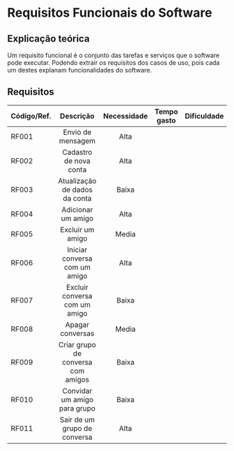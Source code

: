 # Requisitos Funcionais do Software

## Explicação teórica
Um requisito funcional é o conjunto das tarefas e serviços que o software pode executar. Podendo extrair os requisitos dos casos de uso, pois cada um destes explanam funcionalidades do software.

## Requisitos

| Código/Ref. |              Descrição             | Necessidade | Tempo gasto | Dificuldade |
|-------------|:----------------------------------:|:-----------:|:-----------:|:-----------:|
|    RF001    |          Envio de mensagem         |     Alta    |             |             |
|    RF002    |       Cadastro de nova conta       |     Alta    |             |             |
|    RF003    |    Atualização de dados da conta   |    Baixa    |             |             |
|    RF004    |         Adicionar um amigo         |     Alta    |             |             |
|    RF005    |          Excluir um amigo          |    Media    |             |             |
|    RF006    |    Iniciar conversa com um amigo   |     Alta    |             |             |
|    RF007    |    Excluir conversa com um amigo   |    Baixa    |             |             |
|    RF008    |          Apagar conversas          |    Media    |             |             |
|    RF009    | Criar grupo de conversa com amigos |    Baixa    |             |             |
|    RF010    |    Convidar um amigo para grupo    |    Baixa    |             |             |
|    RF011    |    Sair de um grupo de conversa    |     Alta    |             |             |
